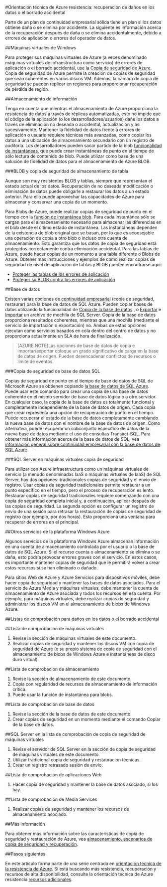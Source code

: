 <properties
   pageTitle="Orientación técnica de la resistencia de recuperación de daños en los datos o el borrado accidental | Microsoft Azure"
   description="Artículo en comprender cómo recuperar de daños en los datos de los datos o eliminación de datos accidental a y diseñar aplicaciones tolerancia a errores de errores flexibles, altamente disponible, así como planificación de recuperación"
   services=""
   documentationCenter="na"
   authors="adamglick"
   manager="saladki"
   editor=""/>

<tags
   ms.service="resiliency"
   ms.devlang="na"
   ms.topic="article"
   ms.tgt_pltfrm="na"
   ms.workload="na"
   ms.date="08/18/2016"
   ms.author="aglick"/>

#<a name="azure-resiliency-technical-guidance-recovery-from-data-corruption-or-accidental-deletion"></a>Orientación técnica de Azure resistencia: recuperación de daños en los datos o el borrado accidental

Parte de un plan de continuidad empresarial sólida tiene un plan si los datos obtiene daña o se elimina por accidente. La siguiente es información acerca de la recuperación después de daña o se elimina accidentalmente, debido a errores de aplicación o errores del operador de datos.

##<a name="virtual-machines"></a>Máquinas virtuales de Windows

Para proteger sus máquinas virtuales de Azure (a veces denominado máquinas virtuales de infraestructura como servicio) de errores de aplicación o el borrado accidental, use la [Copia de seguridad de Azure](https://azure.microsoft.com/services/backup/). Copia de seguridad de Azure permite la creación de copias de seguridad que sean coherentes en varios discos VM. Además, la cámara de copia de seguridad se pueden replicar en regiones para proporcionar recuperación de pérdida de región.

##<a name="storage"></a>Almacenamiento de información

Tenga en cuenta que mientras el almacenamiento de Azure proporciona la resistencia de datos a través de réplicas automatizadas, esto no impide que el código de la aplicación (o los desarrolladores/usuarios) dañe los datos a través de eliminación no deseada o accidental, actualización y así sucesivamente. Mantener la fidelidad de datos frente a errores de aplicación o usuario requiere técnicas más avanzadas, como copiar los datos a una ubicación de almacenamiento secundario con un registro de auditoría. Los desarrolladores pueden sacar partido de la blob [funcionalidad de instantáneas](https://msdn.microsoft.com/library/azure/ee691971.aspx), que puede crear instantáneas de punto en el tiempo de sólo lectura de contenido de blob. Puede utilizar como base de una solución de fidelidad de datos para el almacenamiento de Azure BLOB.

###<a name="blob-and-table-storage-backup"></a>BLOB y copia de seguridad de almacenamiento de tabla

Aunque son muy resistentes BLOB y tablas, siempre que representan el estado actual de los datos. Recuperación de no deseada modificación o eliminación de datos puede obligarle a restaurar los datos a un estado anterior. Para ello puede aprovechar las capacidades de Azure para almacenar y conservar una copia de un momento.

Para Blobs de Azure, puede realizar copias de seguridad de punto en el tiempo con la [función de instantánea blob](https://msdn.microsoft.com/library/ee691971.aspx). Para cada instantánea sólo se cargan para el almacenamiento necesario para almacenar las diferencias en el blob desde el último estado de instantánea. Las instantáneas dependen de la existencia de blob original que se basan, por lo que es aconsejable una operación de copia a otro blob o incluso otra cuenta de almacenamiento. Esto garantiza que los datos de copia de seguridad está protegidos correctamente contra eliminación accidental. Para las tablas de Azure, puede hacer copias de un momento a una tabla diferente o Blobs de Azure. Obtener más instrucciones y ejemplos de cómo realizar copias de seguridad de nivel de aplicación de tablas y BLOB pueden encontrarse aquí:

  * [Proteger las tablas de los errores de aplicación](https://blogs.msdn.microsoft.com/windowsazurestorage/2010/05/03/protecting-your-tables-against-application-errors/)
  * [Proteger su BLOB contra los errores de aplicación](https://blogs.msdn.microsoft.com/windowsazurestorage/2010/04/29/protecting-your-blobs-against-application-errors/)

##<a name="database"></a>Base de datos

Existen varias opciones de [continuidad empresarial](../sql-database/sql-database-business-continuity.md) (copia de seguridad, restaurar) para la base de datos de SQL Azure. Pueden copiar bases de datos utilizando la funcionalidad de [Copia de la base de datos](../sql-database/sql-database-copy.md) , o [Exportar](../sql-database/sql-database-export.md) e [Importar](https://msdn.microsoft.com/library/hh710052.aspx) un archivo de mochila de SQL Server. Copia de la base de datos proporciona resultados coherentes, mientras que una mochila (mediante el servicio de importación o exportación) no. Ambas de estas opciones ejecutan como servicios basados en cola dentro del centro de datos y no proporciona actualmente un SLA de hora de finalización.

>[AZURE.NOTE]Las opciones de base de datos de copia e importar/exportar coloque un grado significativo de carga en la base de datos de origen. Pueden desencadenar conflictos de recursos o límite de eventos.

###<a name="sql-database-backup"></a>Copia de seguridad de base de datos SQL

Copias de seguridad de punto en el tiempo de base de datos de SQL de Microsoft Azure se obtienen copiando [la base de datos de SQL Azure](../sql-database/sql-database-copy.md). Puede usar este comando para crear una copia de una base de datos coherente en el mismo servidor de base de datos lógica o a otro servidor. En cualquier caso, la copia de la base de datos es totalmente funcional y completamente independiente de la base de datos de origen. Cada copia que crear representa una opción de recuperación de punto en el tiempo. Puede recuperar el estado de la base de datos completamente cambiando la nueva base de datos con el nombre de la base de datos de origen. Como alternativa, puede recuperar un subconjunto específico de datos de la nueva base de datos mediante el uso de consultas Transact-SQL. Para obtener más información acerca de la base de datos de SQL, vea [información general sobre continuidad empresarial con la base de datos de SQL Azure](../sql-database/sql-database-business-continuity.md).

###<a name="sql-server-on-virtual-machines-backup"></a>SQL Server en máquinas virtuales copia de seguridad

Para utilizar con Azure infraestructura como un máquinas virtuales de servicio (a menudo denominadas IaaS o máquinas virtuales de IaaS) de SQL Server, hay dos opciones: tradicionales copias de seguridad y el envío de registro. Usar copias de seguridad tradicionales permite restaurar a un punto específico en el tiempo, pero el proceso de recuperación es lento. Restaurar copias de seguridad tradicionales requiere comenzando con una copia de seguridad completa inicial y, a continuación, aplicar después de las copias de seguridad. La segunda opción es configurar un registro de envío de una sesión para retrasar la restauración de copias de seguridad de registro (por ejemplo, por dos horas). Esto proporciona una ventana para recuperar de errores en el principal.

##<a name="other-azure-platform-services"></a>Otros servicios de la plataforma Windows Azure

Algunos servicios de la plataforma Windows Azure almacenan información en una cuenta de almacenamiento controlada por el usuario o la base de datos de SQL Azure. Si el recurso cuenta o almacenamiento se elimina o se daña, esto podría provocar errores graves con el servicio. En estos casos, es importante mantener copias de seguridad que le permitirá volver a crear estos recursos si se han eliminado o dañado.

Para sitios Web de Azure y Azure Servicios para dispositivos móviles, debe hacer copia de seguridad y mantener las bases de datos asociados. Para el servicio de Azure Media y máquinas virtuales, debe mantener la cuenta de almacenamiento de Azure asociada y todos los recursos en esa cuenta. Por ejemplo, para máquinas virtuales, debe realizar copias de seguridad y administrar los discos VM en el almacenamiento de blobs de Windows Azure.

##<a name="checklists-for-data-corruption-or-accidental-deletion"></a>Listas de comprobación para daños en los datos o el borrado accidental

##<a name="virtual-machines-checklist"></a>Lista de comprobación de máquinas virtuales

  1. Revise la sección de máquinas virtuales de este documento.
  2. Realizar copias de seguridad y mantener los discos VM con copia de seguridad de Azure (o su propio sistema de copia de seguridad con el almacenamiento de blobs de Windows Azure e instantáneas de disco duro virtual).

##<a name="storage-checklist"></a>Lista de comprobación de almacenamiento

  1. Revise la sección de almacenamiento de este documento.
  2. Copia con regularidad de recursos de almacenamiento de información crítica.
  3. Puede usar la función de instantánea para blobs.

##<a name="database-checklist"></a>Lista de comprobación de base de datos

  1. Revise la sección de la base de datos de este documento.
  2. Crear copias de seguridad en un momento mediante el comando Copiar de la base de datos.

##<a name="sql-server-on-virtual-machines-backup-checklist"></a>SQL Server en la lista de comprobación de copia de seguridad de máquinas virtuales

  1. Revise el servidor de SQL Server en la sección de copia de seguridad de máquinas virtuales de este documento.
  2. Utilizar tradicional copia de seguridad y restauración técnicas.
  3. Crear un registro retrasado sesión de envío.

##<a name="web-apps-checklist"></a>Lista de comprobación de aplicaciones Web

  1. Hacer copia de seguridad y mantener la base de datos asociado, si los hay.

##<a name="media-services-checklist"></a>Lista de comprobación de Media Services

  1. Realizar copias de seguridad y mantener los recursos de almacenamiento asociado.

##<a name="more-information"></a>Más información

Para obtener más información sobre las características de copia de seguridad y restauración de Azure, vea [almacenamiento, escenarios de copia de seguridad y recuperación](https://azure.microsoft.com/documentation/scenarios/storage-backup-recovery/).

##<a name="next-steps"></a>Pasos siguientes

En este artículo forma parte de una serie centrada en [orientación técnica de la resistencia de Azure](./resiliency-technical-guidance.md). Si está buscando más resistencia, recuperación y recursos de alta disponibilidad, consulte la orientación técnica de Azure resistencia [recursos adicionales](./resiliency-technical-guidance.md#additional-resources).